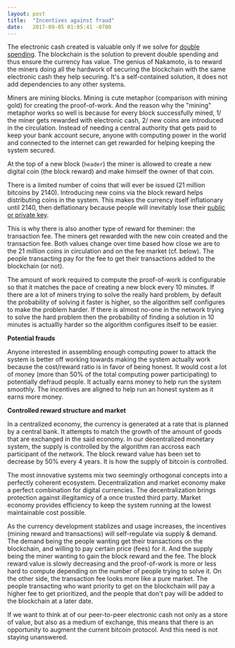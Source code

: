 ```yaml
---
layout: post
title:  "Incentives against fraud"
date:   2017-09-05 01:05:41 -0700
---
```


The electronic cash created is valuable only if we solve for [double spending](/2017/08/28/double-spending.html). The blockchain is the solution to prevent double spending and thus ensure the currency has value. The genius of Nakamoto, is to reward the miners doing all the hardwork of securing the blockchain with the same electronic cash they help securing. It's a self-contained solution, it does not add dependencies to any other systems.

Miners are mining blocks. Mining is cute metaphor (comparison with mining gold) for creating the proof-of-work. And the reason why the "mining" metaphor works so well is because for every block successfully mined, 1/ the miner gets rewarded with electronic cash, 2/ new coins are introduced in the circulation. Instead of needing a central authority that gets paid to keep your bank account secure, anyone with computing power in the world and connected to the internet can get rewarded for helping keeping the system secured.

At the top of a new block (`header`) the miner is allowed to create a new digital coin (the block reward) and make himself the owner of that coin.

There is a limited number of coins that will ever be issued (21 million bitcoins by 2140). Introducing new coins via the block reward helps distributing coins in the system. This makes the currency itself inflationary until 2140, then deflationary because people will inevitably lose their [public or private key](/2017/08/16/cryptography.html).

This is why there is also another type of reward for theminer: the transaction fee. The miners get rewarded with the new coin created and the transaction fee. Both values change over time based how close we are to the 21 million coins in circulation and on the fee market (cf. below). The people transacting pay for the fee to get their transactions added to the blockchain (or not).

The amount of work required to compute the proof-of-work is configurable so that it matches the pace of creating a new block every 10 minutes. If there are a lot of miners trying to solve the really hard problem, by default the probability of solving it faster is higher, so the algorithm self configures to make the problem harder. If there is almost no-one in the network trying to solve the hard problem then the probability of finding a solution in 10 minutes is actuallly harder so the algorithm configures itself to be easier.

**Potential frauds**

Anyone interested in assembling enough computing power to attack the system is better off working towards making the system actually work because the cost/reward ratio is in favor of being honest. It would cost a lot of money (more than 50% of the total computing power participating) to potentially defraud people. It actually earns money to help run the system smoothly. The incentives are aligned to help run an honest system as it earns more money.

**Controlled reward structure and market**

In a centralized economy, the currency is generated at a rate that is planned by a central bank. It attempts to match the growth of the amount of goods that are exchanged in the said economy. In our decentralized monetary system, the supply is controlled by the algorithm ran accross each participant of the network. The block reward value has been set to decrease by 50% every 4 years. It is how the supply of bitcoin is controlled.

The most innovative systems mix two seemingly orthogonal concepts into a perfectly coherent ecosystem. Decentralization and market economy make a perfect combination for digital currencies. The decentralization brings protection against illegitamicy of a once trusted third party. Market economy provides efficiency to keep the system running at the lowest maintainable cost possible.

As the currency development stablizes and usage increases, the incentives (mining reward and transactions) will self-regulate via supply & demand. The demand being the people wanting get their transactions on the blockchain, and willing to pay certain price (fees) for it. And the supply being the miner wanting to gain the block reward and the fee. The block reward value is slowly decreasing and the proof-of-work is more or less hard to compute depending on the number of people trying to solve it. On the other side, the transaction fee looks more like a pure market. The people transacting who want priority to get on the blockchain will pay a higher fee to get prioritized, and the people that don't pay will be added to the blockchain at a later date.

If we want to think at of our peer-to-peer electronic cash not only as a store of value, but also as a medium of exchange, this means that there is an opportunity to augment the current bitcoin protocol. And this need is not staying unanswered.
